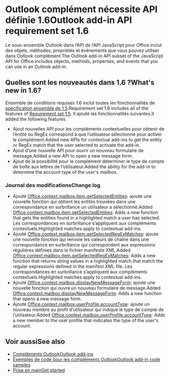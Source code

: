 # <a name="outlook-add-in-api-requirement-set-16"></a><span data-ttu-id="add8b-101">Outlook complément nécessite API définie 1.6</span><span class="sxs-lookup"><span data-stu-id="add8b-101">Outlook add-in API requirement set 1.6</span></span>

<span data-ttu-id="add8b-102">Le sous-ensemble Outlook-dans l’API de l’API JavaScript pour Office inclut des objets, méthodes, propriétés et événements que vous pouvez utiliser dans Outlook complément.</span><span class="sxs-lookup"><span data-stu-id="add8b-102">The Outlook add-in API subset of the JavaScript API for Office includes objects, methods, properties, and events that you can use in an Outlook add-in.</span></span>

## <a name="whats-new-in-16"></a><span data-ttu-id="add8b-103">Quelles sont les nouveautés dans 1.6 ?</span><span class="sxs-lookup"><span data-stu-id="add8b-103">What's new in 1.6?</span></span>

<span data-ttu-id="add8b-104">Ensemble de conditions requises 1.6 inclut toutes les fonctionnalités de [spécification ensemble de 1,5](../requirement-set-1.5/outlook-requirement-set-1.5.md).</span><span class="sxs-lookup"><span data-stu-id="add8b-104">Requirement set 1.6 includes all of the features of [Requirement set 1.5](../requirement-set-1.5/outlook-requirement-set-1.5.md).</span></span> <span data-ttu-id="add8b-105">Il ajouté les fonctionnalités suivantes.</span><span class="sxs-lookup"><span data-stu-id="add8b-105">It added the following features.</span></span>

- <span data-ttu-id="add8b-106">Ajout nouvelles API pour les compléments contextuelles pour obtenir de l’entité ou RegEx correspond à que l’utilisateur sélectionné pour activer le complément.</span><span class="sxs-lookup"><span data-stu-id="add8b-106">Added new APIs for contextual add-ins to get the entity or RegEx match that the user selected to activate the add-in.</span></span>
- <span data-ttu-id="add8b-107">Ajout d’une nouvelle API pour ouvrir un nouveau formulaire de message.</span><span class="sxs-lookup"><span data-stu-id="add8b-107">Added a new API to open a new message form.</span></span>
- <span data-ttu-id="add8b-108">Ajout de la possibilité pour le complément déterminer le type de compte de boîte aux lettres de l’utilisateur.</span><span class="sxs-lookup"><span data-stu-id="add8b-108">Added the ability for the add-in to determine the account type of the user's mailbox.</span></span>

### <a name="change-log"></a><span data-ttu-id="add8b-109">Journal des modifications</span><span class="sxs-lookup"><span data-stu-id="add8b-109">Change log</span></span>

- <span data-ttu-id="add8b-110">Ajouté [Office.context.mailbox.item.getSelectedEntities](office.context.mailbox.item.md#getselectedentities--entitiesjavascriptapioutlook16officeentities): ajoute une nouvelle fonction qui obtient les entités trouvées dans une correspondance en surbrillance un utilisateur a sélectionné.</span><span class="sxs-lookup"><span data-stu-id="add8b-110">Added [Office.context.mailbox.item.getSelectedEntities](office.context.mailbox.item.md#getselectedentities--entitiesjavascriptapioutlook16officeentities): Adds a new function that gets the entities found in a highlighted match a user has selected.</span></span> <span data-ttu-id="add8b-111">Les correspondances en surbrillance s’appliquent aux compléments contextuels.</span><span class="sxs-lookup"><span data-stu-id="add8b-111">Highlighted matches apply to contextual add-ins.</span></span>
- <span data-ttu-id="add8b-112">Ajouté [Office.context.mailbox.item.getSelectedRegExMatches](office.context.mailbox.item.md#getselectedregexmatches--object): ajoute une nouvelle fonction qui renvoie les valeurs de chaîne dans une correspondance en surbrillance qui correspondent aux expressions régulières définies dans le fichier manifeste XML.</span><span class="sxs-lookup"><span data-stu-id="add8b-112">Added [Office.context.mailbox.item.getSelectedRegExMatches](office.context.mailbox.item.md#getselectedregexmatches--object): Adds a new function that returns string values in a highlighted match that match the regular expressions defined in the manifest XML file.</span></span> <span data-ttu-id="add8b-113">Les correspondances en surbrillance s’appliquent aux compléments contextuels.</span><span class="sxs-lookup"><span data-stu-id="add8b-113">Highlighted matches apply to contextual add-ins.</span></span>
- <span data-ttu-id="add8b-114">Ajouté [Office.context.mailbox.displayNewMessageForm](office.context.mailbox.md#displaynewmessageformparameters): ajoute une nouvelle fonction qui ouvre un nouveau formulaire de message.</span><span class="sxs-lookup"><span data-stu-id="add8b-114">Added [Office.context.mailbox.displayNewMessageForm](office.context.mailbox.md#displaynewmessageformparameters): Adds a new function that opens a new message form.</span></span>
- <span data-ttu-id="add8b-115">Ajouté [Office.context.mailbox.userProfile.accountType](office.context.mailbox.userprofile.md#accounttype-string): ajoute un nouveau membre au profil d’utilisateur qui indique le type de compte de l’utilisateur.</span><span class="sxs-lookup"><span data-stu-id="add8b-115">Added [Office.context.mailbox.userProfile.accountType](office.context.mailbox.userprofile.md#accounttype-string): Adds a new member to the user profile that indicates the type of the user's account.</span></span>

## <a name="see-also"></a><span data-ttu-id="add8b-116">Voir aussi</span><span class="sxs-lookup"><span data-stu-id="add8b-116">See also</span></span>

- [<span data-ttu-id="add8b-117">Compléments Outlook</span><span class="sxs-lookup"><span data-stu-id="add8b-117">Outlook add-ins</span></span>](https://docs.microsoft.com/outlook/add-ins/)
- [<span data-ttu-id="add8b-118">Exemples de code pour les compléments Outlook</span><span class="sxs-lookup"><span data-stu-id="add8b-118">Outlook add-in code samples</span></span>](https://developer.microsoft.com/outlook/gallery/?filterBy=Outlook,Samples,Add-ins)
- [<span data-ttu-id="add8b-119">Prise en main</span><span class="sxs-lookup"><span data-stu-id="add8b-119">Get started</span></span>](https://docs.microsoft.com/outlook/add-ins/quick-start)